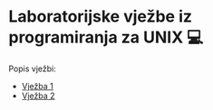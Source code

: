 # Laboratorijske vježbe iz programiranja za UNIX 💻

Popis vježbi:
- [Vježba 1](vjezba_1/README.md)
- [Vježba 2](vjezba_2/README.md)
